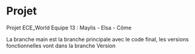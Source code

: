 # Projet
Projet ECE_World Equipe 13 : Maylis - Elsa - Côme

La branche main est la branche principale avec le code final, les versions fonctionnelles vont dans la branche Version
